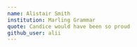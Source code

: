 ```yaml
---
name: Alistair Smith
institution: Marling Grammar
quote: Candice would have been so proud
github_user: alii
---
```

